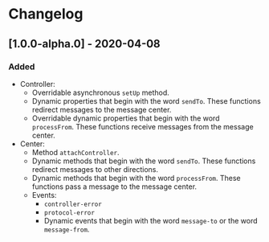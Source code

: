 # Changelog

## [1.0.0-alpha.0] - 2020-04-08
### Added
- Controller:
  - Overridable asynchronous `setUp` method.
  - Dynamic properties that begin with the word `sendTo`. These functions redirect messages to the message center.
  - Overridable dynamic properties that begin with the word `processFrom`. These functions receive messages from the message center.
- Center:
  - Method `attachController`.
  - Dynamic methods that begin with the word `sendTo`. These functions redirect messages to other directions.
  - Dynamic methods that begin with the word `processFrom`. These functions pass a message to the message center.
  - Events:
    - `controller-error`
    - `protocol-error`
    - Dynamic events that begin with the word `message-to` or the word `message-from`.
